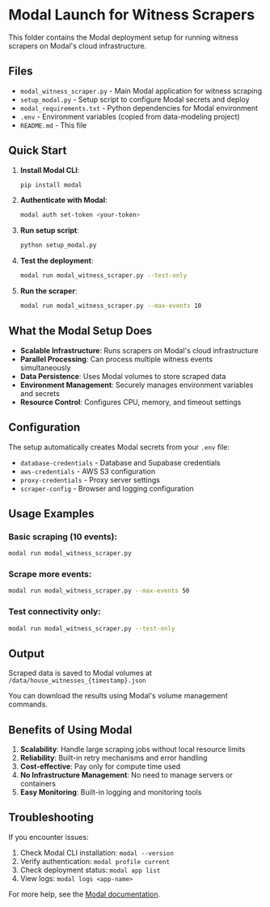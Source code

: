 # Modal Launch for Witness Scrapers

This folder contains the Modal deployment setup for running witness scrapers on Modal's cloud infrastructure.

## Files

- `modal_witness_scraper.py` - Main Modal application for witness scraping
- `setup_modal.py` - Setup script to configure Modal secrets and deploy
- `modal_requirements.txt` - Python dependencies for Modal environment
- `.env` - Environment variables (copied from data-modeling project)
- `README.md` - This file

## Quick Start

1. **Install Modal CLI**:
   ```bash
   pip install modal
   ```

2. **Authenticate with Modal**:
   ```bash
   modal auth set-token <your-token>
   ```

3. **Run setup script**:
   ```bash
   python setup_modal.py
   ```

4. **Test the deployment**:
   ```bash
   modal run modal_witness_scraper.py --test-only
   ```

5. **Run the scraper**:
   ```bash
   modal run modal_witness_scraper.py --max-events 10
   ```

## What the Modal Setup Does

- **Scalable Infrastructure**: Runs scrapers on Modal's cloud infrastructure
- **Parallel Processing**: Can process multiple witness events simultaneously
- **Data Persistence**: Uses Modal volumes to store scraped data
- **Environment Management**: Securely manages environment variables and secrets
- **Resource Control**: Configures CPU, memory, and timeout settings

## Configuration

The setup automatically creates Modal secrets from your `.env` file:

- `database-credentials` - Database and Supabase credentials
- `aws-credentials` - AWS S3 configuration
- `proxy-credentials` - Proxy server settings
- `scraper-config` - Browser and logging configuration

## Usage Examples

### Basic scraping (10 events):
```bash
modal run modal_witness_scraper.py
```

### Scrape more events:
```bash
modal run modal_witness_scraper.py --max-events 50
```

### Test connectivity only:
```bash
modal run modal_witness_scraper.py --test-only
```

## Output

Scraped data is saved to Modal volumes at `/data/house_witnesses_{timestamp}.json`

You can download the results using Modal's volume management commands.

## Benefits of Using Modal

1. **Scalability**: Handle large scraping jobs without local resource limits
2. **Reliability**: Built-in retry mechanisms and error handling
3. **Cost-effective**: Pay only for compute time used
4. **No Infrastructure Management**: No need to manage servers or containers
5. **Easy Monitoring**: Built-in logging and monitoring tools

## Troubleshooting

If you encounter issues:

1. Check Modal CLI installation: `modal --version`
2. Verify authentication: `modal profile current`
3. Check deployment status: `modal app list`
4. View logs: `modal logs <app-name>`

For more help, see the [Modal documentation](https://modal.com/docs).
